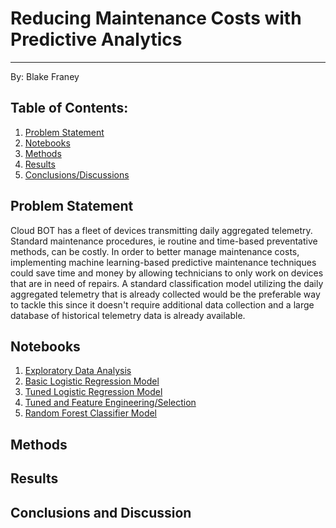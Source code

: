 # Reducing Maintenance Costs with Predictive Analytics
---
By: Blake Franey

## Table of Contents:
1. [Problem Statement](#problem-statement)
2. [Notebooks](#notebooks)
3. [Methods](#methods)
4. [Results](#results)
5. [Conclusions/Discussions](#conclusions-and-discussion)


## Problem Statement

Cloud BOT has a fleet of devices transmitting daily aggregated telemetry. Standard maintenance procedures, ie routine
 and time-based preventative methods, can be costly.  In order to better manage maintenance costs, implementing
  machine learning-based predictive maintenance techniques could save time and money by allowing technicians to only
   work on devices that are in need of repairs.  A standard classification model utilizing the daily aggregated
    telemetry that is already collected would be the preferable way to tackle this since it doesn't require
     additional data collection and a large database of historical telemetry data is already available.
        

## Notebooks

1. [Exploratory Data Analysis](./notebooks/1_EDA.ipynb)
2. [Basic Logistic Regression Model](./notebooks/2_Basic_LogReg_Model.ipynb)
3. [Tuned Logistic Regression Model](./notebooks/3_Tuned_LogReg_Model.ipynb)
4. [Tuned and Feature Engineering/Selection](./notebooks/4_Tuned_LogReg_Features_Selection.ipynb)
5. [Random Forest Classifier Model](./notebooks/5_Random_Forest_Model.ipynb)


## Methods


## Results


## Conclusions and Discussion
